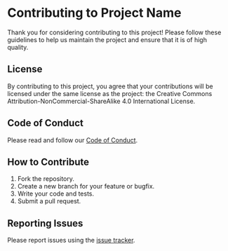 # Contributing to Project Name

Thank you for considering contributing to this project! Please follow these guidelines to help us maintain the project and ensure that it is of high quality.

## License

By contributing to this project, you agree that your contributions will be licensed under the same license as the project: the Creative Commons Attribution-NonCommercial-ShareAlike 4.0 International License.

## Code of Conduct

Please read and follow our [Code of Conduct](./CODE_OF_CONDUCT.md).

## How to Contribute

1. Fork the repository.
2. Create a new branch for your feature or bugfix.
3. Write your code and tests.
4. Submit a pull request.

## Reporting Issues

Please report issues using the [issue tracker](https://github.com/your-repository/issues).
